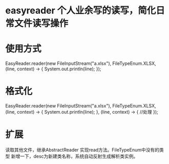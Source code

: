 # easyreader 个人业余写的读写，简化日常文件读写操作
# 使用方式
EasyReader.reader(new FileInputStream("a.xlsx"), FileTypeEnum.XLSX, (line, context) -> {
			System.out.println(line);
});

# 格式化
EasyReader.reader(new FileInputStream("a.xlsx"), FileTypeEnum.XLSX, (line, context) -> {
	System.out.println(line);
}, (line, context) -> {
	//处理
});

# 扩展 
读取其他文件，继承AbstractReader 实现read方法。FileTypeEnum中没有的类型 新增一下，desc为新建类名称，系统自动反射生成解析类实例。

